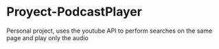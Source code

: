 # Proyect-PodcastPlayer
Personal project, uses the youtube API to perform searches on the same page and play only the audio
